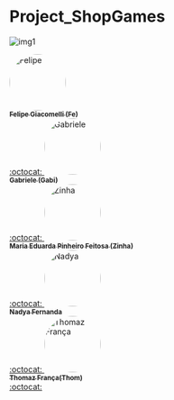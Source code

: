 # Project_ShopGames
![img1](https://user-images.githubusercontent.com/69607844/124310434-8b84e900-db42-11eb-8aae-a8c56b1c4aee.jpg)






 <td align="center"><a href="https://www.linkedin.com/in/felipe-giacomelli-997a8b19b/"><img style="border-radius: 50%;" src="https://avatars.githubusercontent.com/u/69607844?v=4" width="100px;" alt="Felipe"/><br /><sub><b>Felipe Giacomelli (Fe)</b></sub></a><br /><a href="https://github.com/fegiacomelli" title="Desenvolvedor FullStack Java Jr."</a></td> :octocat:
 <td align="center"><a href="https://www.linkedin.com/in/gabriele-ribeiro-7b739a166/"><img style="border-radius: 50%;" src="https://avatars.githubusercontent.com/u/85172727?v=4" width="100px;" alt="Gabriele"/><br /><sub><b>Gabriele (Gabi)</b></sub></a><br /><a href="https://github.com/Gabriele-Ribeiro" title="Desenvolvedor FullStack Java Jr."</a></td> :octocat:
 <td align="center"><a href="https://www.linkedin.com/in/maria-eduarda-pinheiro-feitosa-652220186/"><img style="border-radius: 50%;" src="https://avatars.githubusercontent.com/u/85180010?v=4" width="100px;" alt="Zinha"/><br /><sub><b>Maria Eduarda Pinheiro Feitosa (Zinha)</b></sub></a><br /><a href="https://github.com/devzinha" title="Desenvolvedor FullStack Java Jr."</a></td> :octocat:
 <td align="center"><a href="https://www.linkedin.com/in/nadya-fernanda-da-silva-3576441b3/"><img style="border-radius: 50%;" src="https://avatars.githubusercontent.com/u/84246183?v=4" width="100px;" alt="Nadya"/><br /><sub><b>Nadya Fernanda</b></sub></a><br /><a href="https://github.com/nadyafsilva" title="Desenvolvedor FullStack Java Jr."</a></td> :octocat:
 <td align="center"><a href="https://www.linkedin.com/in/thomazfranca01/"><img style="border-radius: 50%;" src="https://avatars.githubusercontent.com/u/75401213?v=4" width="100px;" alt="Thomaz França"/><br /><sub><b>Thomaz França(Thom)</b></sub></a><br /><a href="https://github.com/thomazfranca" title="Desenvolvedor FullStack Java Jr."</a></td> :octocat:
